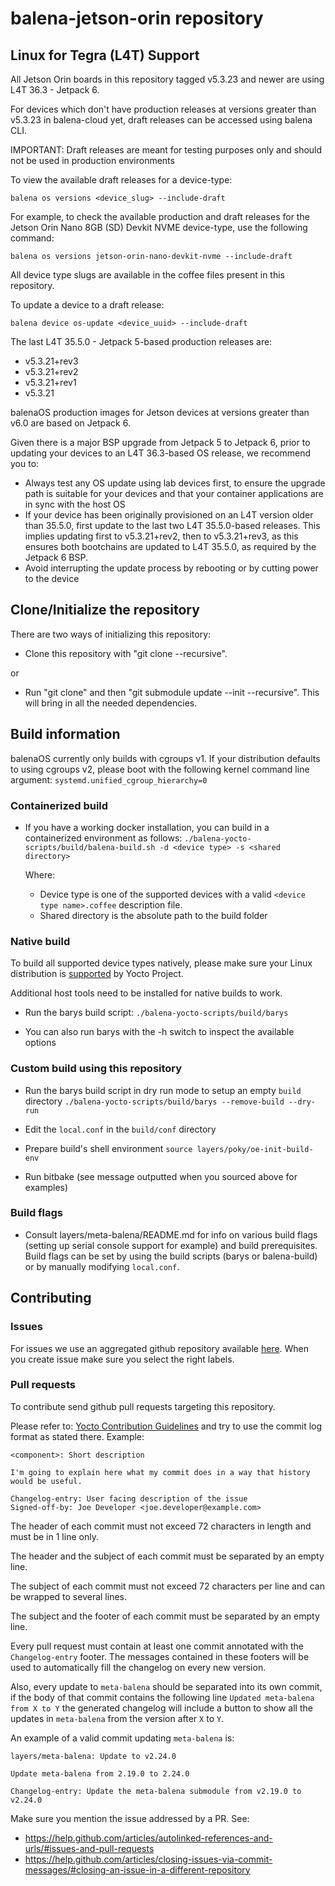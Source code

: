 #  balena-jetson-orin repository

## Linux for Tegra (L4T) Support

All Jetson Orin boards in this repository tagged v5.3.23 and newer are using L4T 36.3 - Jetpack 6.

For devices which don't have production releases at versions greater than v5.3.23 in balena-cloud yet,
draft releases can be accessed using balena CLI.

IMPORTANT: Draft releases are meant for testing purposes only and should not be used in production environments

To view the available draft releases for a device-type:

`balena os versions <device_slug> --include-draft`

For example, to check the available production and draft releases for the Jetson Orin Nano 8GB (SD) Devkit NVME device-type, use the following command:

`balena os versions jetson-orin-nano-devkit-nvme --include-draft`

All device type slugs are available in the coffee files present in this repository.

To update a device to a draft release:

`balena device os-update <device_uuid> --include-draft`

The last L4T 35.5.0 - Jetpack 5-based production releases are:
* v5.3.21+rev3
* v5.3.21+rev2
* v5.3.21+rev1
* v5.3.21

balenaOS production images for Jetson devices at versions greater than v6.0 are based on Jetpack 6.

Given there is a major BSP upgrade from Jetpack 5 to Jetpack 6, prior to updating your devices to an L4T 36.3-based OS release, we recommend you to:
* Always test any OS update using lab devices first, to ensure the upgrade path is suitable for your devices and that your container applications are in sync with the host OS
* If your device has been originally provisioned on an L4T version older than 35.5.0, first update to the last two L4T 35.5.0-based releases. This implies updating first to v5.3.21+rev2, then to v5.3.21+rev3, as this ensures both bootchains are updated to L4T 35.5.0, as required by the Jetpack 6 BSP.
* Avoid interrupting the update process by rebooting or by cutting power to the device


## Clone/Initialize the repository

There are two ways of initializing this repository:
* Clone this repository with "git clone --recursive".

or

* Run "git clone" and then "git submodule update --init --recursive". This will bring in all the needed dependencies.

## Build information

balenaOS currently only builds with cgroups v1. If your distribution defaults
to using cgroups v2, please boot with the following kernel command line
argument:
`systemd.unified_cgroup_hierarchy=0`

### Containerized build

* If you have a working docker installation, you can build in a containerized
  environment as follows:
  `./balena-yocto-scripts/build/balena-build.sh -d <device type> -s <shared directory>`

  Where:
    * Device type is one of the supported devices with a valid `<device type name>.coffee` description file.
    * Shared directory is the absolute path to the build folder

### Native build

To build all supported device types natively, please make sure your Linux
distribution is [supported](https://docs.yoctoproject.org/singleindex.html#supported-linux-distributions) by Yocto Project.

Additional host tools need to be installed for native builds to work.

* Run the barys build script:
  `./balena-yocto-scripts/build/barys`

* You can also run barys with the -h switch to inspect the available options

### Custom build using this repository

* Run the barys build script in dry run mode to setup an empty `build` directory
    `./balena-yocto-scripts/build/barys --remove-build --dry-run`

* Edit the `local.conf` in the `build/conf` directory

* Prepare build's shell environment
    `source layers/poky/oe-init-build-env`

* Run bitbake (see message outputted when you sourced above for examples)

### Build flags

* Consult layers/meta-balena/README.md for info on various build flags (setting
up serial console support for example) and build prerequisites. Build flags can
be set by using the build scripts (barys or balena-build) or by manually
modifying `local.conf`.

## Contributing

### Issues

For issues we use an aggregated github repository available [here](https://github.com/balena-os/balenaos/issues). When you create issue make sure you select the right labels.

### Pull requests

To contribute send github pull requests targeting this repository.

Please refer to: [Yocto Contribution Guidelines](https://wiki.yoctoproject.org/wiki/Contribution_Guidelines#General_Information) and try to use the commit log format as stated there. Example:
```
<component>: Short description

I'm going to explain here what my commit does in a way that history
would be useful.

Changelog-entry: User facing description of the issue
Signed-off-by: Joe Developer <joe.developer@example.com>
```

The header of each commit must not exceed 72 characters in length and must be in 1 line only.

The header and the subject of each commit must be separated by an empty line.

The subject of each commit must not exceed 72 characters per line and can be wrapped to several lines.

The subject and the footer of each commit must be separated by an empty line.

Every pull request must contain at least one commit annotated with the `Changelog-entry` footer. The messages contained in these footers will be used to automatically fill the changelog on every new version.

Also, every update to `meta-balena` should be separated into its own commit, if the body of that commit contains the following line `Updated meta-balena from X to Y` the generated changelog will include a button to show all the updates in `meta-balena` from the version after `X` to `Y`.

An example of a valid commit updating `meta-balena` is:

```
layers/meta-balena: Update to v2.24.0

Update meta-balena from 2.19.0 to 2.24.0

Changelog-entry: Update the meta-balena submodule from v2.19.0 to v2.24.0
```

Make sure you mention the issue addressed by a PR. See:
* https://help.github.com/articles/autolinked-references-and-urls/#issues-and-pull-requests
* https://help.github.com/articles/closing-issues-via-commit-messages/#closing-an-issue-in-a-different-repository
